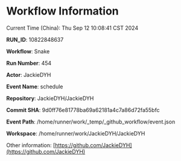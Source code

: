 # Workflow Information

Current Time (China): Thu Sep 12 10:08:41 CST 2024  

**RUN_ID**: 10822848637  

**Workflow**: Snake  

**Run Number**: 454  

**Actor**: JackieDYH  

**Event Name**: schedule  

**Repository**: JackieDYH/JackieDYH  

**Commit SHA**: 9d0ff76e81778ba69a62181a4c7a86d72fa55bfc  

**Event Path**: /home/runner/work/_temp/_github_workflow/event.json  

**Workspace**: /home/runner/work/JackieDYH/JackieDYH  

Other information: [https://github.com/JackieDYH](https://github.com/JackieDYH)
